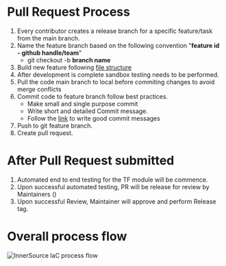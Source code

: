 # Pull Request Process

1. Every contributor creates a release branch for a specific feature/task from the main branch.
2. Name the feature branch based on the following convention "**feature id - github handle/team**" 
    - git checkout -b **branch name**
3. Build new feature following [file structure](https://github.com/sede-x/shell-innersource-iac-terraform/blob/main/TF_ModuleStructure.md)
4. After development is complete sandbox testing needs to be performed.
5. Pull the code main branch to local before commiting changes to avoid merge conflicts
6. Commit code to feature branch follow best practices.
     -  Make small and single purpose commit
     -  Write short and detailed Commit message.
     -  Follow the [link](https://chris.beams.io/posts/git-commit) to write good commit messages
7. Push to git feature branch.
8. Create pull request.

# After Pull Request submitted
1. Automated end to end testing for the TF module will be commence.
2. Upon successful automated testing, PR will be release for review by Maintainers (<link to maintainers team>)
3. Upon successful Review, Maintainer will approve and perform Release tag.


# Overall process flow
![InnerSource IaC process flow](./Documentation/IIaC_Flow.svg)
